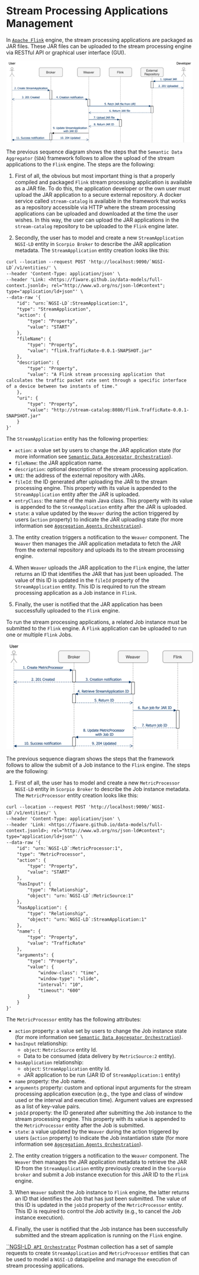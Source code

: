 # Stream Processing Applications Management

In [`Apache Flink`](https://flink.apache.org/) engine, the stream processing applications are packaged as JAR files. These JAR files can be uploaded to the stream processing engine via RESTful API or graphical user interface (GUI).

![`data-aggregator-stream-app-sequence`](../data-aggregator-stream-app-sequence.png)

The previous sequence diagram shows the steps that the `Semantic Data Aggregator` (`SDA`) framework follows to allow the upload of the stream applications to the `Flink` engine. The steps are the following:

1. First of all, the obvious but most important thing is that a properly compiled and packaged `Flink` stream processing application is available as a JAR file. To do this, the application developer or the own user must upload the JAR application to a secure external repository. A docker service called `stream-catalog` is available in the framework that works as a repository accessible via HTTP where the stream processing applications can be uploaded and downloaded at the time the user wishes. In this way, the user can upload the JAR applications in the `stream-catalog` repository to be uploaded to the `Flink` engine later.

2. Secondly, the user has to model and create a new `StreamApplication` `NGSI-LD` entity in `Scorpio Broker` to describe the JAR application metadata. The `StreamApplication` entity creation looks like this:

```
curl --location --request POST 'http://localhost:9090/`NGSI-LD`/v1/entities/' \
--header 'Content-Type: application/json' \
--header 'Link: <https://fiware.github.io/data-models/full-context.jsonld>; rel="http://www.w3.org/ns/json-ld#context"; type="application/ld+json"' \
--data-raw '{
    "id": "urn:`NGSI-LD`:StreamApplication:1",
    "type": "StreamApplication",
    "action": {
        "type": "Property",
        "value": "START"
    },
    "fileName": {
        "type": "Property",
        "value": "flink.TrafficRate-0.0.1-SNAPSHOT.jar"
    },
    "description": {
        "type": "Property",
        "value": "A Flink stream processing application that calculates the traffic packet rate sent through a specific interface of a device between two instants of time."
    },
    "uri": {
        "type": "Property",
        "value": "http://stream-catalog:8080/flink.TrafficRate-0.0.1-SNAPSHOT.jar"
    }
}'
```

The `StreamApplication` entity has the following properties:
- `action`: a value set by users to change the JAR application state (for more information see [`Semantic Data Aggregator Orchestration`](../sda-orchestration/sda-orchestration.md)).
- `fileName`: the JAR application name.
- `description`: optional description of the stream processing application.
- `URI`: the address of the external repository with JARs.
- `fileId`: the ID generated after uploading the JAR to the stream processing engine. This property with its value is appended to the `StreamApplication` entity after the JAR is uploaded.
- `entryClass`: the name of the main Java class. This property with its value is appended to the `StreamApplication` entity after the JAR is uploaded.
- `state`: a value updated by the `Weaver` during the action triggered by users (`action` property) to indicate the JAR uploading state (for more information see [`Aggregation Agents Orchestration`](../sda-orchestration/sda-orchestration.md#aggregation-agents-orchestration)).

3. The entity creation triggers a notification to the `Weaver` component. The `Weaver` then manages the JAR application metadata to fetch the JAR from the external repository and uploads its to the stream processing engine.

4. When `Weaver` uploads the JAR application to the `Flink` engine, the latter returns an ID that identifies the JAR that has just been uploaded. The value of this ID is updated in the `fileId` property of the `StreamApplication` entity. This ID is required to run the stream processing application as a Job instance in `Flink`.

5. Finally, the user is notified that the JAR application has been successfully uploaded to the `Flink` engine.


To run the stream processing applications, a related Job instance must be submitted to the `Flink` engine. A `Flink` application can be uploaded to run one or multiple `Flink` Jobs. 

![`data-aggregator-stream-job-sequence`](../data-aggregator-stream-job-sequence.png)

The previous sequence diagram shows the steps that the framework follows to allow the submit of a Job instance to the `Flink` engine. The steps are the following:

1. First of all, the user has to model and create a new `MetricProcessor` `NGSI-LD` entity in `Scorpio Broker` to describe the Job instance metadata. The `MetricProcessor` entity creation looks like this:

```
curl --location --request POST 'http://localhost:9090/`NGSI-LD`/v1/entities/' \
--header 'Content-Type: application/json' \
--header 'Link: <https://fiware.github.io/data-models/full-context.jsonld>; rel="http://www.w3.org/ns/json-ld#context"; type="application/ld+json"' \
--data-raw '{
    "id": "urn:`NGSI-LD`:MetricProcessor:1",
    "type": "MetricProcessor",
    "action": {
        "type": "Property",
        "value": "START"
    },
    "hasInput": {
        "type": "Relationship",
        "object": "urn:`NGSI-LD`:MetricSource:1"
    },
    "hasApplication": {
        "type": "Relationship",
        "object": "urn:`NGSI-LD`:StreamApplication:1"
    },
    "name": {
        "type": "Property",
        "value": "TrafficRate"
    },
    "arguments": {
        "type": "Property",
        "value": {
            "window-class": "time",
            "window-type": "slide",
            "interval": "10",
            "timeout": "600"
        }
    }
}'
```

The `MetricProcessor` entity has the following attributes:
- `action` property: a value set by users to change the Job instance state (for more information see [`Semantic Data Aggregator Orchestration`](../sda-orchestration/sda-orchestration.md)).
- `hasInput` relationship:
  - `object`: `MetricSource` entity Id.
  - Data to be consumed (data delivery by `MetricSource:2` entity).
- `hasApplication` relationship:
  - `object`: `StreamApplication` entity Id.
  - JAR application to be run (JAR ID of `StreamApplication:1` entity)
- `name` property: the Job name.
- `arguments` property: custom and optional input arguments for the stream processing application execution (e.g., the type and class of window used or the interval and execution time). Argument values are expressed as a list of key-value pairs.
- `jobId` property: the ID generated after submitting the Job instance to the stream processing engine. This property with its value is appended to the `MetricProcessor` entity after the Job is submitted.
- `state`: a value updated by the `Weaver` during the action triggered by users (`action` property) to indicate the Job instantiation state (for more information see [`Aggregation Agents Orchestration`](../sda-orchestration/sda-orchestration.md#aggregation-agents-orchestration)).

2. The entity creation triggers a notification to the `Weaver` component. The `Weaver` then manages the JAR application metadata to retrieve the JAR ID from the `StreamApplication` entity previously created in the `Scorpio broker` and submit a Job instance execution for this JAR ID to the `Flink` engine.

3. When `Weaver` submit the Job instance to `Flink` engine, the latter returns an ID that identifies the Job that has just been submitted. The value of this ID is updated in the `jobId` property of the `MetricProcessor` entity. This ID is required to control the Job activity (e.g., to cancel the Job instance execution).

4. Finally, the user is notified that the Job instance has been successfully submitted and the stream application is running on the `Flink` engine.


[``NGSI-LD` API Orchestrator`](../../postman_collections/`NGSI-LD`%20API%20Orchestrator.postman_collection.json) Postman collection has a set of sample requests to create `StreamApplication` and `MetricProcessor` entities that can be used to model a `NGSI-LD` datapipeline and manage the execution of stream processing applications.
